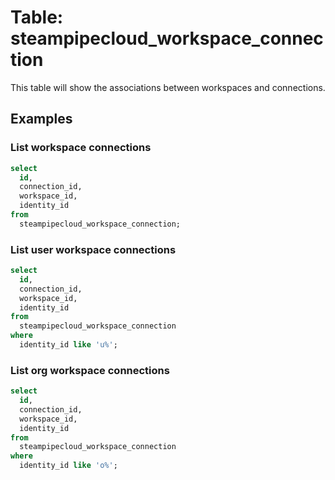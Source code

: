 # Table: steampipecloud_workspace_connection

This table will show the associations between workspaces and connections.

## Examples

### List workspace connections

```sql
select
  id,
  connection_id,
  workspace_id,
  identity_id
from
  steampipecloud_workspace_connection;
```

### List user workspace connections

```sql
select
  id,
  connection_id,
  workspace_id,
  identity_id
from
  steampipecloud_workspace_connection 
where
  identity_id like 'u%';
```

### List org workspace connections

```sql
select
  id,
  connection_id,
  workspace_id,
  identity_id
from
  steampipecloud_workspace_connection
where
  identity_id like 'o%';
```